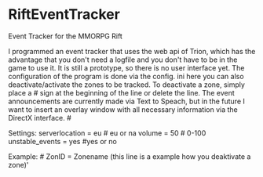 # RiftEventTracker
Event Tracker for the MMORPG Rift

I programmed an event tracker that uses the web api of Trion, which has the advantage that you don't need a logfile and you don't have to be in the game to use it. It is still a prototype, so there is no user interface yet. The configuration of the program is done via the config. ini here you can also deactivate/activate the zones to be tracked. To deactivate a zone, simply place a # sign at the beginning of the line or delete the line. The event announcements are currently made via Text to Speach, but in the future I want to insert an overlay window with all necessary information via the DirectX interface. #

Settings:
serverlocation = eu # eu or na
volume = 50 # 0-100
unstable_events = yes #yes or no

Example: # ZonID = Zonename (this line is a example how you deaktivate a zone)'
